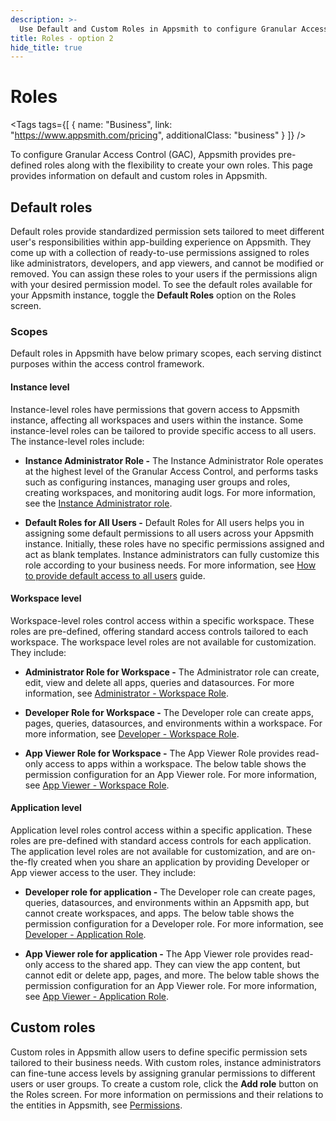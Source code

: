 ```yaml
---
description: >-
  Use Default and Custom Roles in Appsmith to configure Granular Access Control
title: Roles - option 2
hide_title: true
---
```

<!-- vale off -->

<div className="tag-wrapper">
 <h1>Roles</h1>

<Tags
tags={[
{ name: "Business", link: "https://www.appsmith.com/pricing", additionalClass: "business" }
]}
/>

</div>

<!-- vale on -->

To configure Granular Access Control (GAC), Appsmith provides pre-defined roles along with the flexibility to create your own roles. This page provides information on default and custom roles in Appsmith.

## Default roles

Default roles provide standardized permission sets tailored to meet different user's responsibilities within app-building experience on Appsmith. They come up with a collection of ready-to-use permissions assigned to roles like administrators, developers, and app viewers, and cannot be modified or removed. You can assign these roles to your users if the permissions align with your desired permission model. To see the default roles available for your Appsmith instance, toggle the **Default Roles** option on the Roles screen.

 <ZoomImage
    src="/img/GAC-Default-Roles-toggle.png" 
    alt="Toggle the Default Roles options to view Default roles"
    caption="Toggle the Default Roles options to view Default roles"
  />

  ### Scopes

Default roles in Appsmith have below primary scopes, each serving distinct purposes within the access control framework. 

#### Instance level

Instance-level roles have permissions that govern access to Appsmith instance, affecting all workspaces and users within the instance. Some instance-level roles can be tailored to provide specific access to all users. The instance-level roles include:

* **Instance Administrator Role -** The Instance Administrator Role operates at the highest level of the Granular Access Control, and performs tasks such as configuring instances, managing user groups and roles, creating workspaces, and monitoring audit logs. For more information, see the [Instance Administrator role](/advanced-concepts/granular-access-control/reference/instance-administrator-role).

* **Default Roles for All Users -** Default Roles for All users helps you in assigning some default permissions to all users across your Appsmith instance. Initially, these roles have no specific permissions assigned and act as blank templates. Instance administrators can fully customize this role according to your business needs. For more information, see [How to provide default access to all users](/advanced-concepts/granular-access-control/how-to-guides/set-up-default-permissions) guide.

#### Workspace level

Workspace-level roles control access within a specific workspace. These roles are pre-defined, offering standard access controls tailored to each workspace. The workspace level roles are not available for customization. They include:

* **Administrator Role for Workspace -** The Administrator role can create, edit, view and delete all apps, queries and datasources. For more information, see [Administrator - Workspace Role](/advanced-concepts/granular-access-control/reference/administrator-workspace-role).

* **Developer Role for Workspace -** The Developer role can create apps, pages, queries, datasources, and environments within a workspace. For more information, see [Developer - Workspace Role](/advanced-concepts/granular-access-control/reference/developer-workspace-role).

* **App Viewer Role for Workspace -** The App Viewer Role provides read-only access to apps within a workspace. The below table shows the permission configuration for an App Viewer role. For more information, see [App Viewer - Workspace Role](/advanced-concepts/granular-access-control/reference/appviewer-workspace-role).
 

#### Application level

Application level roles control access within a specific application. These roles are pre-defined with standard access controls for each application. The application level roles are not available for customization, and are on-the-fly created when you share an application by providing Developer or App viewer access to the user. They include:

* **Developer role for application -** The Developer role can create pages, queries, datasources, and environments within an Appsmith app, but cannot create workspaces, and apps. The below table shows the permission configuration for a Developer role. For more information, see [Developer - Application Role](/advanced-concepts/granular-access-control/reference/developer-application-role).


* **App Viewer role for application -** The App Viewer role provides read-only access to the shared app. They can view the app content, but cannot edit or delete app, pages, and more. The below table shows the permission configuration for an App Viewer role. For more information, see [App Viewer - Application Role](/advanced-concepts/granular-access-control/reference/appviewer-application-role).

## Custom roles

Custom roles in Appsmith allow users to define specific permission sets tailored to their business needs. With custom roles, instance administrators can fine-tune access levels by assigning granular permissions to different users or user groups. To create a custom role, click the **Add role** button on the Roles screen. For more information on permissions and their relations to the entities in Appsmith, see [Permissions](/advanced-concepts/granular-access-control/reference/permissions).

 <ZoomImage
    src="/img/GAC-Create-Custom-Roles-Add-Role-button.png" 
    alt="Click the Add role button to create a custom role"
    caption="Click the Add role button to create a custom role"
  />